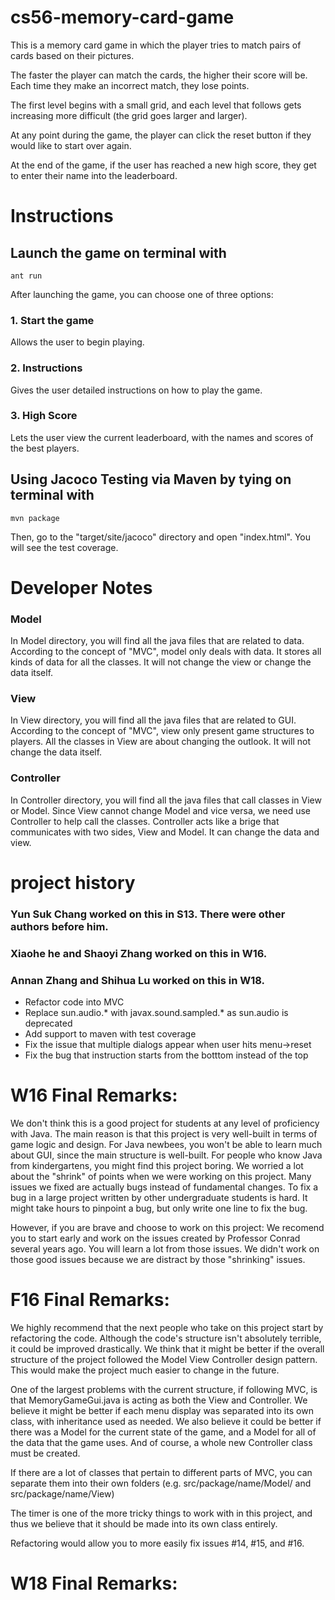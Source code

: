 cs56-memory-card-game
=====================

This is a memory card game in which the player tries to match pairs of cards
based on their pictures.

The faster the player can match the cards, the higher their score will be.
Each time they make an incorrect match, they lose points.

The first level begins with a small grid, and each level that follows gets
increasing more difficult (the grid goes larger and larger).

At any point during the game, the player can click the reset button if they
would like to start over again.

At the end of the game, if the user has reached a new high score, they get
to enter their name into the leaderboard.



Instructions
============
## Launch the game on terminal with
```
ant run
```

After launching the game, you can choose one of three options:

### 1. Start the game
Allows the user to begin playing.

### 2. Instructions
Gives the user detailed instructions on how to play the game.

### 3. High Score
Lets the user view the current leaderboard, with the names and scores of the best players.

## Using Jacoco Testing via Maven by tying on terminal with
```
mvn package
```

Then, go to the "target/site/jacoco" directory and open "index.html". You will see the test coverage.



Developer Notes
===============

### Model
In Model directory, you will find all the java files that are related to data. 
According to the concept of "MVC", model only deals with data.
It stores all kinds of data for all the classes.
It will not change the view or change the data itself.

### View
In View directory, you will find all the java files that are related to GUI.
According to the concept of "MVC", view only present game structures to players.
All the classes in View are about changing the outlook.
It will not change the data itself.

### Controller
In Controller directory, you will find all the java files that call classes in View or Model.
Since View cannot change Model and vice versa, we need use Controller to help call the classes.
Controller acts like a brige that communicates with two sides, View and Model.
It can change the data and view.



project history
===============
### Yun Suk Chang worked on this in S13.  There were other authors before him.
### Xiaohe he and Shaoyi Zhang worked on this in W16.
### Annan Zhang and Shihua Lu worked on this in W18.
  - Refactor code into MVC
  - Replace sun.audio.* with javax.sound.sampled.* as sun.audio is deprecated
  - Add support to maven with test coverage
  - Fix the issue that multiple dialogs appear when user hits menu->reset
  - Fix the bug that instruction starts from the botttom instead of the top


# W16 Final Remarks:
We don't think this is a good project for students at any level of proficiency with Java.
The main reason is that this project is very well-built in terms of game logic and design.
For Java newbees, you won't be able to learn much about GUI, since the main structure is well-built.
For people who know Java from kindergartens, you might find this project boring.
We worried a lot about the "shrink" of points when we were working on this project.
Many issues we fixed are actually bugs instead of fundamental changes.
To fix a bug in a large project written by other undergraduate students is hard.
It might take hours to pinpoint a bug, but only write one line to fix the bug.

However, if you are brave and choose to work on this project:
We recomend you to start early and work on the issues created by Professor Conrad several years ago.
You will learn a lot from those issues. We didn't work on those good issues because we are distract by those "shrinking" issues.

# F16 Final Remarks:
We highly recommend that the next people who take on this project start by refactoring the code.
Although the code's structure isn't absolutely terrible, it could be improved drastically.
We think that it might be better if the overall structure of the project followed the
Model View Controller design pattern. This would make the project much easier to change in the future.

One of the largest problems with the current structure, if following MVC, is that MemoryGameGui.java is acting as
both the View and Controller. We believe it might be better if each menu display was separated into its own class, with
inheritance used as needed. We also believe it could be better if there was a Model for the current state of the game,
and a Model for all of the data that the game uses. And of course, a whole new Controller class must be created.

If there are a lot of classes that pertain to different parts of MVC, you can separate them into their own folders
(e.g. src/package/name/Model/ and src/package/name/View)

The timer is one of the more tricky things to work with in this project, and thus we believe that it should be made
into its own class entirely.

Refactoring would allow you to more easily fix issues #14, #15, and #16.

# W18 Final Remarks:


